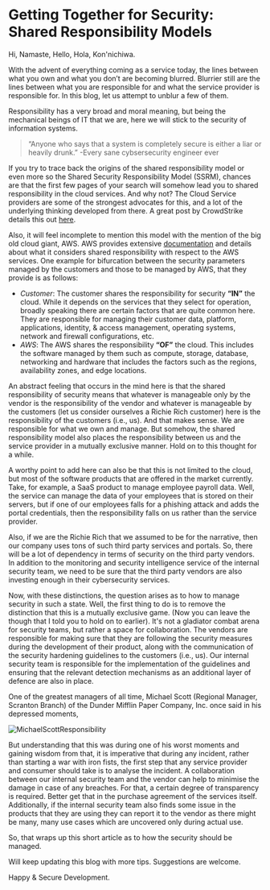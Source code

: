 # Getting Together for Security: Shared Responsibility Models

Hi, Namaste, Hello, Hola, Kon'nichiwa.

With the advent of everything coming as a service today, the lines between what you own and what you don’t are becoming blurred. Blurrier still are the lines between what you are responsible for and what the service provider is responsible for. In this blog, let us attempt to unblur a few of them.

Responsibility has a very broad and moral meaning, but being the mechanical beings of IT that we are, here we will stick to the security of information systems.

>“Anyone who says that a system is completely secure is either a liar or heavily drunk.”
>                                                        -Every sane cybsersecurity engineer ever

If you try to trace back the origins of the shared responsibility model or even more so the Shared Security Responsibility Model (SSRM), chances are that the first few pages of your search will somehow lead you to shared responsibility in the cloud services. And why not? The Cloud Service providers are some of the strongest advocates for this, and a lot of the underlying thinking developed from there. A great post by CrowdStrike details this out [here](https://www.crowdstrike.com/cybersecurity-101/cloud-security/shared-responsibility-model/).

Also, it will feel incomplete to mention this model with the mention of the big old cloud giant, AWS. AWS provides extensive [documentation](https://aws.amazon.com/compliance/shared-responsibility-model/) and details about what it considers shared responsibility with respect to the AWS services. One example for bifurcation between the security parameters managed by the customers and those to be managed by AWS, that they provide is as follows:
- *Customer*: The customer shares the responsibility for security **“IN”** the cloud. While it depends on the services that they select for operation, broadly speaking there are certain factors that are quite common here. They are responsible for managing their customer data, platform, applications, identity, & access management, operating systems, network and firewall configurations, etc.
- *AWS*: The AWS shares the responsibility **“OF”** the cloud. This includes the software managed by them such as compute, storage, database, networking and hardware that includes the factors such as the regions, availability zones, and edge locations.

An abstract feeling that occurs in the mind here is that the shared responsibility of security means that whatever is manageable only by the vendor is the responsibility of the vendor and whatever is manageable by the customers (let us consider ourselves a Richie Rich customer) here is the responsibility of the customers (i.e., us). And that makes sense. We are responsible for what we own and manage. But somehow, the shared responsibility model also places the responsibility between us and the service provider in a mutually exclusive manner. Hold on to this thought for a while.

A worthy point to add here can also be that this is not limited to the cloud, but most of the software products that are offered in the market currently. Take, for example, a SaaS product to manage employee payroll data. Well, the service can manage the data of your employees that is stored on their servers, but if one of our employees falls for a phishing attack and adds the portal credentials, then the responsibility falls on us rather than the service provider.

Also, if we are the Richie Rich that we assumed to be for the narrative, then our company uses tons of such third party services and portals. So, there will be a lot of dependency in terms of security on the third party vendors. In addition to the monitoring and security intelligence service of the internal security team, we need to be sure that the third party vendors are also investing enough in their cybersecurity services.

Now, with these distinctions, the question arises as to how to manage security in such a state. Well, the first thing to do is to remove the distinction that this is a mutually exclusive game. (Now you can leave the though that I told you to hold on to earlier). It's not a gladiator combat arena for security teams, but rather a space for collaboration. The vendors are responsible for making sure that they are following the security measures during the development of their product, along with the communication of the security hardening guidelines to the customers (i.e., us). Our internal security team is responsible for the implementation of the guidelines and ensuring that the relevant detection mechanisms as an additional layer of defence are also in place.

One of the greatest managers of all time, Michael Scott (Regional Manager, Scranton Branch) of the Dunder Mifflin Paper Company, Inc. once said in his depressed moments,

![MichaelScottResponsibility](https://cdn.quotesgram.com/img/19/48/589920233-lol-michael-scott-quotes-the-office-Favim_com-812827.jpg)


But understanding that this was during one of his worst moments and gaining wisdom from that, it is imperative that during any incident, rather than starting a war with iron fists, the first step that any service provider and consumer should take is to analyse the incident. A collaboration between our internal security team and the vendor can help to minimise the damage in case of any breaches. For that, a certain degree of transparency is required. Better get that in the purchase agreement of the services itself. Additionally, if the internal security team also finds some issue in the products that they are using they can report it to the vendor as there might be many, many use cases which are uncovered only during actual use.

So, that wraps up this short article as to how the security should be managed.

Will keep updating this blog with more tips. Suggestions are welcome.

Happy & Secure Development.
